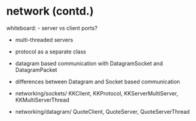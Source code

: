 # network (contd.)

whiteboard: - server vs client ports?

- multi-threaded servers
- protocol as a separate class
- datagram based communication with DatagramSocket and DatagramPacket
- differences between Datagram and Socket based communication

- networking/sockets/ KKClient, KKProtocol, KKServerMultiServer, KKMultiServerThread
- networking/datagram/ QuoteClient, QuoteServer, QuoteServerThread

